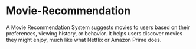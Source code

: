 # Movie-Recommendation
A Movie Recommendation System suggests movies to users based on their preferences, viewing history, or behavior. It helps users discover movies they might enjoy, much like what Netflix or Amazon Prime does.
